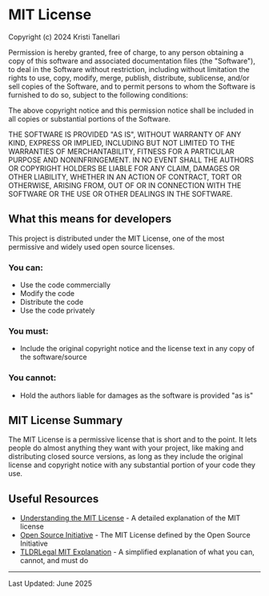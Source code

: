 # MIT License

Copyright (c) 2024 Kristi Tanellari

Permission is hereby granted, free of charge, to any person obtaining a copy
of this software and associated documentation files (the "Software"), to deal
in the Software without restriction, including without limitation the rights
to use, copy, modify, merge, publish, distribute, sublicense, and/or sell
copies of the Software, and to permit persons to whom the Software is
furnished to do so, subject to the following conditions:

The above copyright notice and this permission notice shall be included in all
copies or substantial portions of the Software.

THE SOFTWARE IS PROVIDED "AS IS", WITHOUT WARRANTY OF ANY KIND, EXPRESS OR
IMPLIED, INCLUDING BUT NOT LIMITED TO THE WARRANTIES OF MERCHANTABILITY,
FITNESS FOR A PARTICULAR PURPOSE AND NONINFRINGEMENT. IN NO EVENT SHALL THE
AUTHORS OR COPYRIGHT HOLDERS BE LIABLE FOR ANY CLAIM, DAMAGES OR OTHER
LIABILITY, WHETHER IN AN ACTION OF CONTRACT, TORT OR OTHERWISE, ARISING FROM,
OUT OF OR IN CONNECTION WITH THE SOFTWARE OR THE USE OR OTHER DEALINGS IN THE
SOFTWARE.

## What this means for developers

This project is distributed under the MIT License, one of the most permissive and widely used open source licenses.

### You can:

- Use the code commercially
- Modify the code
- Distribute the code
- Use the code privately

### You must:

- Include the original copyright notice and the license text in any copy of the software/source

### You cannot:

- Hold the authors liable for damages as the software is provided "as is"

## MIT License Summary

The MIT License is a permissive license that is short and to the point. It lets people do almost anything they want with your project, like making and distributing closed source versions, as long as they include the original license and copyright notice with any substantial portion of your code they use.

## Useful Resources

- [Understanding the MIT License](https://choosealicense.com/licenses/mit/) - A detailed explanation of the MIT license
- [Open Source Initiative](https://opensource.org/licenses/MIT) - The MIT License defined by the Open Source Initiative
- [TLDRLegal MIT Explanation](https://tldrlegal.com/license/mit-license) - A simplified explanation of what you can, cannot, and must do

---

Last Updated: June 2025
